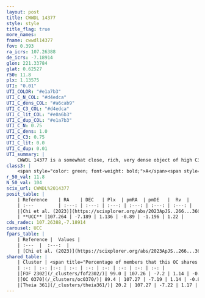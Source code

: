 ```yaml
---
layout: post
title: CWWDL 14377
style: style
title_flag: true
more_names: 
fname: cwwdl14377
fov: 0.393
ra_icrs: 107.26388
de_icrs: -7.18914
glon: 221.33784
glat: 0.62527
r50: 11.8
plx: 1.13575
UTI: "0.01"
UTI_COLOR: "#e1a7b3"
UTI_C_N_COL: "#d4edca"
UTI_C_dens_COL: "#a6cab9"
UTI_C_C3_COL: "#d4edca"
UTI_C_lit_COL: "#e0a6b3"
UTI_C_dup_COL: "#e1a7b3"
UTI_C_N: 0.75
UTI_C_dens: 1.0
UTI_C_C3: 0.75
UTI_C_lit: 0.0
UTI_C_dup: 0.01
UTI_summary: |
    CWWDL 14377 is a somewhat close, rich, very dense object of high C3 quality. It was recently reported in the literature.<br><br><span style="color: #99180f; font-weight: bold;">Warning: </span>This is very likely a duplicate object, which shares a large percentage of members with at least one previously reported entry.
class3: |
    <span style="color: green; font-weight: bold;">A</span><span style="color: #FFC300; font-weight: bold;">B</span>
r_50_val: 11.8
N_50_val: 104
scix_url: CWWDL%2014377
posit_table: |
    | Reference    | RA    | DEC   | Plx  | pmRA  | pmDE   |  Rv  |
    | :---         | :---: | :---: | :---: | :---: | :---: | :---: |
    |[Chi et al. (2023)](https://scixplorer.org/abs/2023ApJS..266...36C) | 107.254 | -7.156 | 1.138 | -0.862 | -1.161 | 5.243 |
    | **UCC** |107.264 | -7.189 | 1.136 | -0.89 | -1.196 | 1.22 | 
cds_radec: 107.26388,-7.18914
carousel: UCC
fpars_table: |
    | Reference |  Values |
    | :---  |  :---:  |
    | [Chi et al. (2023)](https://scixplorer.org/abs/2023ApJS..266...36C) | `logAge=6.68, Z=0.27` |
shared_table: |
    | Cluster | <span title="Percentage of members that this OC shares with the ones listed">%</span>   | RA   | DEC   | Plx   | pmRA  | pmDE  | Rv | UTI |
    | :-: | :-: |:-: | :-: | :-: | :-: | :-: | :-: | :-: |
    |[FOF 2302](/_clusters/fof2302/)| 99.0 | 107.26 | -7.2 | 1.14 | -0.9 | -1.2 | 3.48 |0.6 |
    |[OC 0370](/_clusters/oc0370/)| 89.4 | 107.27 | -7.19 | 1.14 | -0.89 | -1.19 | 1.12 |0.0 |
    |[Theia 361](/_clusters/theia361/)| 20.2 | 107.27 | -7.22 | 1.17 | -0.92 | -1.16 | 6.2 |0.01 |
---
```

